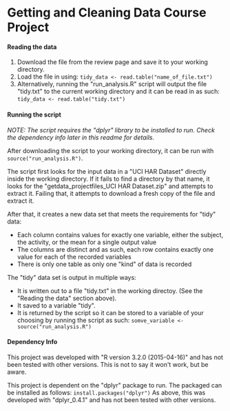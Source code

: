 # Getting and Cleaning Data Course Project

#### Reading the data
1. Download the file from the review page and save it to your working directory.
2. Load the file in using: `tidy_data <- read.table("name_of_file.txt")`
3. Alternatively, running the "run_analysis.R" script will output the file "tidy.txt" to the current working directory and it can be read in as such: `tidy_data <- read.table("tidy.txt")`

#### Running the script
*NOTE: The script requires the "dplyr" library to be installed to run. Check the dependency info later in this readme for details.*

After downloading the script to your working directory, it can be run with `source("run_analysis.R")`.

The script first looks for the input data in a "UCI HAR Dataset" directly inside the working directory. If it fails to find a directory by that name, it looks for the "getdata_projectfiles_UCI HAR Dataset.zip" and attempts to extract it. Failing that, it attempts to download a fresh copy of the file and extract it.

After that, it creates a new data set that meets the requirements for "tidy" data:
- Each column contains values for exactly one variable, either the subject, the activity, or the mean for a single output value
- The columns are distinct and as such, each row contains exactly one value for each of the recorded variables
- There is only one table as only one "kind" of data is recorded

The "tidy" data set is output in multiple ways:
- It is written out to a file "tidy.txt" in the working directoy. (See the "Reading the data" section above).
- It saved to a variable "tidy".
- It is returned by the script so it can be stored to a variable of your choosing by running the script as such:
`somve_variable <- source("run_analysis.R")`

#### Dependency Info
This project was developed with "R version 3.2.0 (2015-04-16)" and has not been tested with other versions. This is not to say it won't work, but be aware.

This project is dependent on the "dplyr" package to run. The packaged can be installed as follows:
`install.packages("dplyr")`
As above, this was developed with "dplyr_0.4.1" and has not been tested with other versions.
